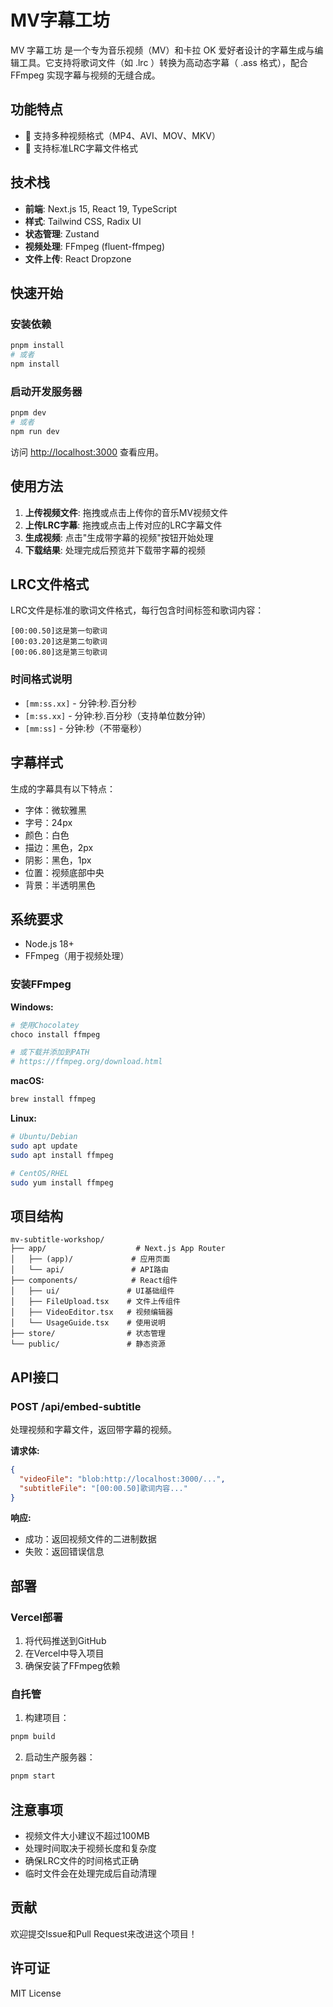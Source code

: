 # MV字幕工坊

MV 字幕工坊 是一个专为音乐视频（MV）和卡拉 OK 爱好者设计的字幕生成与编辑工具。它支持将歌词文件（如 .lrc ）转换为高动态字幕（ .ass 格式），配合FFmpeg 实现字幕与视频的无缝合成。

## 功能特点

- 🎵 支持多种视频格式（MP4、AVI、MOV、MKV）
- 📝 支持标准LRC字幕文件格式

## 技术栈

- **前端**: Next.js 15, React 19, TypeScript
- **样式**: Tailwind CSS, Radix UI
- **状态管理**: Zustand
- **视频处理**: FFmpeg (fluent-ffmpeg)
- **文件上传**: React Dropzone

## 快速开始

### 安装依赖

```bash
pnpm install
# 或者
npm install
```

### 启动开发服务器

```bash
pnpm dev
# 或者
npm run dev
```

访问 [http://localhost:3000](http://localhost:3000) 查看应用。

## 使用方法

1. **上传视频文件**: 拖拽或点击上传你的音乐MV视频文件
2. **上传LRC字幕**: 拖拽或点击上传对应的LRC字幕文件
3. **生成视频**: 点击"生成带字幕的视频"按钮开始处理
4. **下载结果**: 处理完成后预览并下载带字幕的视频

## LRC文件格式

LRC文件是标准的歌词文件格式，每行包含时间标签和歌词内容：

```
[00:00.50]这是第一句歌词
[00:03.20]这是第二句歌词
[00:06.80]这是第三句歌词
```

### 时间格式说明

- `[mm:ss.xx]` - 分钟:秒.百分秒
- `[m:ss.xx]` - 分钟:秒.百分秒（支持单位数分钟）
- `[mm:ss]` - 分钟:秒（不带毫秒）

## 字幕样式

生成的字幕具有以下特点：
- 字体：微软雅黑
- 字号：24px
- 颜色：白色
- 描边：黑色，2px
- 阴影：黑色，1px
- 位置：视频底部中央
- 背景：半透明黑色

## 系统要求

- Node.js 18+ 
- FFmpeg（用于视频处理）

### 安装FFmpeg

**Windows:**
```bash
# 使用Chocolatey
choco install ffmpeg

# 或下载并添加到PATH
# https://ffmpeg.org/download.html
```

**macOS:**
```bash
brew install ffmpeg
```

**Linux:**
```bash
# Ubuntu/Debian
sudo apt update
sudo apt install ffmpeg

# CentOS/RHEL
sudo yum install ffmpeg
```

## 项目结构

```
mv-subtitle-workshop/
├── app/                    # Next.js App Router
│   ├── (app)/             # 应用页面
│   └── api/               # API路由
├── components/            # React组件
│   ├── ui/               # UI基础组件
│   ├── FileUpload.tsx    # 文件上传组件
│   ├── VideoEditor.tsx   # 视频编辑器
│   └── UsageGuide.tsx    # 使用说明
├── store/                # 状态管理
└── public/               # 静态资源
```

## API接口

### POST /api/embed-subtitle

处理视频和字幕文件，返回带字幕的视频。

**请求体:**
```json
{
  "videoFile": "blob:http://localhost:3000/...",
  "subtitleFile": "[00:00.50]歌词内容..."
}
```

**响应:**
- 成功：返回视频文件的二进制数据
- 失败：返回错误信息

## 部署

### Vercel部署

1. 将代码推送到GitHub
2. 在Vercel中导入项目
3. 确保安装了FFmpeg依赖

### 自托管

1. 构建项目：
```bash
pnpm build
```

2. 启动生产服务器：
```bash
pnpm start
```

## 注意事项

- 视频文件大小建议不超过100MB
- 处理时间取决于视频长度和复杂度
- 确保LRC文件的时间格式正确
- 临时文件会在处理完成后自动清理

## 贡献

欢迎提交Issue和Pull Request来改进这个项目！

## 许可证

MIT License
